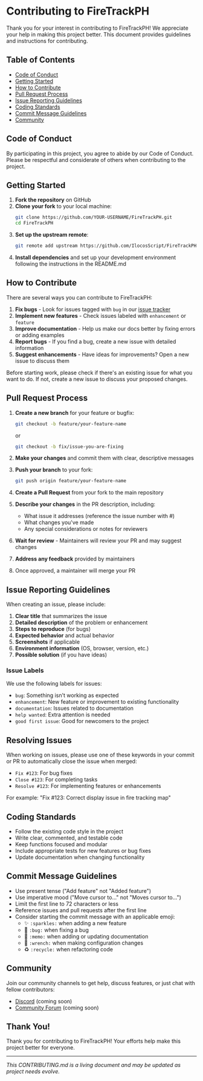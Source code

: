 # Contributing to FireTrackPH

Thank you for your interest in contributing to FireTrackPH! We appreciate your help in making this project better. This document provides guidelines and instructions for contributing.

## Table of Contents

- [Code of Conduct](#code-of-conduct)
- [Getting Started](#getting-started)
- [How to Contribute](#how-to-contribute)
- [Pull Request Process](#pull-request-process)
- [Issue Reporting Guidelines](#issue-reporting-guidelines)
- [Coding Standards](#coding-standards)
- [Commit Message Guidelines](#commit-message-guidelines)
- [Community](#community)

## Code of Conduct

By participating in this project, you agree to abide by our Code of Conduct. Please be respectful and considerate of others when contributing to the project.

## Getting Started

1. **Fork the repository** on GitHub
2. **Clone your fork** to your local machine:
   ```bash
   git clone https://github.com/YOUR-USERNAME/FireTrackPH.git
   cd FireTrackPH
   ```
3. **Set up the upstream remote**:
   ```bash
   git remote add upstream https://github.com/IlocosScript/FireTrackPH.git
   ```
4. **Install dependencies** and set up your development environment following the instructions in the README.md

## How to Contribute

There are several ways you can contribute to FireTrackPH:

1. **Fix bugs** - Look for issues tagged with `bug` in our [issue tracker](https://github.com/IlocosScript/FireTrackPH/issues)
2. **Implement new features** - Check issues labeled with `enhancement` or `feature`
3. **Improve documentation** - Help us make our docs better by fixing errors or adding examples
4. **Report bugs** - If you find a bug, create a new issue with detailed information
5. **Suggest enhancements** - Have ideas for improvements? Open a new issue to discuss them

Before starting work, please check if there's an existing issue for what you want to do. If not, create a new issue to discuss your proposed changes.

## Pull Request Process

1. **Create a new branch** for your feature or bugfix:
   ```bash
   git checkout -b feature/your-feature-name
   ```
   or
   ```bash
   git checkout -b fix/issue-you-are-fixing
   ```

2. **Make your changes** and commit them with clear, descriptive messages

3. **Push your branch** to your fork:
   ```bash
   git push origin feature/your-feature-name
   ```

4. **Create a Pull Request** from your fork to the main repository

5. **Describe your changes** in the PR description, including:
   - What issue it addresses (reference the issue number with #)
   - What changes you've made
   - Any special considerations or notes for reviewers

6. **Wait for review** - Maintainers will review your PR and may suggest changes

7. **Address any feedback** provided by maintainers

8. Once approved, a maintainer will merge your PR

## Issue Reporting Guidelines

When creating an issue, please include:

1. **Clear title** that summarizes the issue
2. **Detailed description** of the problem or enhancement
3. **Steps to reproduce** (for bugs)
4. **Expected behavior** and actual behavior
5. **Screenshots** if applicable
6. **Environment information** (OS, browser, version, etc.)
7. **Possible solution** (if you have ideas)

### Issue Labels

We use the following labels for issues:

- `bug`: Something isn't working as expected
- `enhancement`: New feature or improvement to existing functionality
- `documentation`: Issues related to documentation
- `help wanted`: Extra attention is needed
- `good first issue`: Good for newcomers to the project

## Resolving Issues

When working on issues, please use one of these keywords in your commit or PR to automatically close the issue when merged:

- `Fix #123`: For bug fixes
- `Close #123`: For completing tasks
- `Resolve #123`: For implementing features or enhancements

For example: "Fix #123: Correct display issue in fire tracking map"

## Coding Standards

- Follow the existing code style in the project
- Write clear, commented, and testable code
- Keep functions focused and modular
- Include appropriate tests for new features or bug fixes
- Update documentation when changing functionality

## Commit Message Guidelines

- Use present tense ("Add feature" not "Added feature")
- Use imperative mood ("Move cursor to..." not "Moves cursor to...")
- Limit the first line to 72 characters or less
- Reference issues and pull requests after the first line
- Consider starting the commit message with an applicable emoji:
  - ✨ `:sparkles:` when adding a new feature
  - 🐛 `:bug:` when fixing a bug
  - 📝 `:memo:` when adding or updating documentation
  - 🔧 `:wrench:` when making configuration changes
  - ♻️ `:recycle:` when refactoring code

## Community

Join our community channels to get help, discuss features, or just chat with fellow contributors:

- [Discord]() (coming soon)
- [Community Forum]() (coming soon)

## Thank You!

Thank you for contributing to FireTrackPH! Your efforts help make this project better for everyone.

---

*This CONTRIBUTING.md is a living document and may be updated as project needs evolve.*